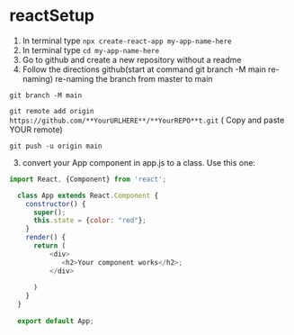 # reactSetup


1. In terminal type `npx create-react-app my-app-name-here`
2. In terminal type `cd my-app-name-here`
3. Go to github and create a new repository without a readme
4. Follow the directions github(start at command git branch -M main re-naming)  re-naming the branch from master to main

`git branch -M main`

`git remote add origin https://github.com/**YourURLHERE**/**YourREPO**t.git`   ( Copy and paste YOUR remote)

`git push -u origin main`

3. convert your App component in app.js to a class. Use this one:

```javascript
import React, {Component} from 'react';

  class App extends React.Component {
    constructor() {
      super();
      this.state = {color: "red"};
    }
    render() {
      return (
          <div>
             <h2>Your component works</h2>;
          </div>
      
      )
    }
  }
  
  export default App;

```

